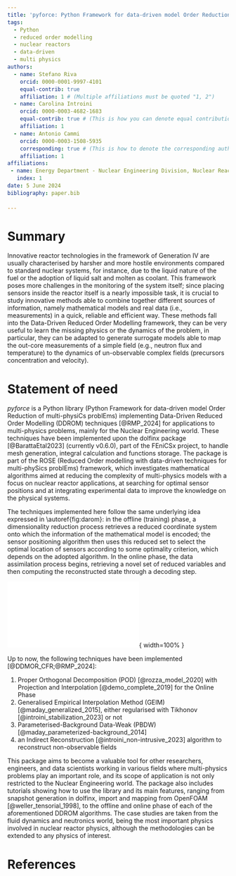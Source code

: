 ```yaml
---
title: 'pyforce: Python Framework for data-driven model Order Reduction of multi-physiCs problEms'
tags:
  - Python
  - reduced order modelling
  - nuclear reactors
  - data-driven
  - multi physics
authors:
  - name: Stefano Riva
    orcid: 0000-0001-9997-4101
    equal-contrib: true
    affiliation: 1 # (Multiple affiliations must be quoted "1, 2")
  - name: Carolina Introini
    orcid: 0000-0003-4682-1683
    equal-contrib: true # (This is how you can denote equal contributions between multiple authors)
    affiliation: 1
  - name: Antonio Cammi
    orcid: 0000-0003-1508-5935
    corresponding: true # (This is how to denote the corresponding author)
    affiliation: 1
affiliations:
 - name: Energy Department - Nuclear Engineering Division, Nuclear Reactors Group - ERMETE Lab, Politecnico di Milano, Milan, Italy
   index: 1
date: 5 June 2024
bibliography: paper.bib

---
```


# Summary
Innovative reactor technologies in the framework of Generation IV are usually characterised by harsher and more hostile environments compared to standard nuclear systems, for instance, due to the liquid nature of the fuel or the adoption of liquid salt and molten as coolant. This framework poses more challenges in the monitoring of the system itself; since placing sensors inside the reactor itself is a nearly impossible task, it is crucial to study innovative methods able to combine together different sources of information, namely mathematical models and real data (i.e., measurements) in a quick, reliable and efficient way. These methods fall into the Data-Driven Reduced Order Modelling framework, they can be very useful to learn the missing physics or the dynamics of the problem, in particular, they can be adapted to generate surrogate models able to map the out-core measurements of a simple field (e.g., neutron flux and temperature) to the dynamics of un-observable complex fields (precursors concentration and velocity). 

# Statement of need
*pyforce* is a Python library (Python Framework for data-driven model Order Reduction of multi-physiCs problEms) implementing Data-Driven Reduced Order Modelling (DDROM) techniques [@RMP_2024] for applications to multi-physics problems, mainly for the Nuclear Engineering world. These techniques have been implemented upon the dolfinx package [@BarattaEtal2023] (currently v0.6.0), part of the FEniCSx project, to handle mesh generation, integral calculation and functions storage. The package is part of the ROSE (Reduced Order modelling with data-driven techniques for multi-phySics problEms) framework, which investigates mathematical algorithms aimed at reducing the complexity of multi-physics models with a focus on nuclear reactor applications, at searching for optimal sensor positions and at integrating experimental data to improve the knowledge on the physical systems.

The techniques implemented here follow the same underlying idea expressed in \autoref{fig:darom}: in the offline (training) phase, a dimensionality reduction process retrieves a reduced coordinate system onto which the information of the mathematical model is encoded; the sensor positioning algorithm then uses this reduced set to select the optimal location of sensors according to some optimality criterion, which depends on the adopted algorithm. In the online phase, the data assimilation process begins, retrieving a novel set of reduced variables and then computing the reconstructed state through a decoding step.

![General scheme of DDROM methods [@RMP_2024].\label{fig:darom}](../images/tie_frighter.pdf){ width=100% }

Up to now, the following techniques have been implemented [@DDMOR_CFR;@RMP_2024]:

1. Proper Orthogonal Decomposition (POD) [@rozza_model_2020] with Projection and Interpolation [@demo_complete_2019] for the Online Phase
2. Generalised Empirical Interpolation Method (GEIM) [@maday_generalized_2015], either regularised with Tikhonov [@introini_stabilization_2023] or not
3. Parameterised-Background Data-Weak (PBDW) [@maday_parameterized-background_2014]
4. an Indirect Reconstruction [@introini_non-intrusive_2023] algorithm to reconstruct non-observable fields

This package aims to become a valuable tool for other researchers, engineers, and data scientists working in various fields where multi-physics problems play an important role, and its scope of application is not only restricted to the Nuclear Engineering world. The package also includes tutorials showing how to use the library and its main features, ranging from snapshot generation in dolfinx, import and mapping from OpenFOAM [@weller_tensorial_1998], to the offline and online phase of each of the aforementioned DDROM algorithms. The case studies are taken from the fluid dynamics and neutronics world, being the most important physics involved in nuclear reactor physics, although the methodologies can be extended to any physics of interest.

# References
